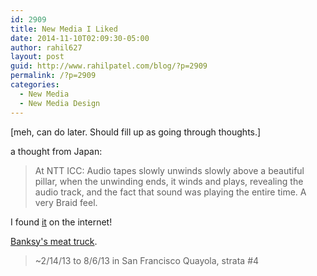 ```yaml
---
id: 2909
title: New Media I Liked
date: 2014-11-10T02:09:30-05:00
author: rahil627
layout: post
guid: http://www.rahilpatel.com/blog/?p=2909
permalink: /?p=2909
categories:
  - New Media
  - New Media Design
---
```

[meh, can do later. Should fill up as going through thoughts.]

a thought from Japan:
<blockquote>At NTT ICC: Audio tapes slowly unwinds slowly above a beautiful pillar, when the unwinding ends, it winds and plays, revealing the audio track, and the fact that sound was playing the entire time. A very Braid feel.
</blockquote>

I found <a href="http://www.ntticc.or.jp/Archive/2013/Openspace2013/Works/Toki_Ori_Ori_Nasu_ver_2.html">it</a> on the internet!

<a href="https://www.youtube.com/watch?v=RVoY1KXn1L0">Banksy's meat truck</a>.

<blockquote>
~2/14/13 to 8/6/13 in San Francisco
Quayola, strata #4</blockquote>


